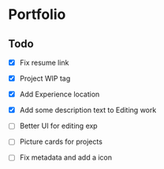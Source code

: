 # Portfolio

## Todo
- [x] Fix resume link
- [x] Project WIP tag
- [x] Add Experience location
- [x] Add some description text to Editing work
- [ ] Better UI for editing exp
- [ ] Picture cards for projects
- [ ] Fix metadata and add a icon


